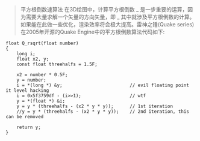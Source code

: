 > 平方根倒数速算法
在3D绘图中，计算平方根倒数 _ 是一步重要的运算，因为需要大量求解一个矢量的方向矢量，即 _
其中就涉及平方根倒数的计算。如果能在此做一些优化，渲染效率将会极大提高。雷神之锤(Quake series)在2005年开源的Quake Engine中的平方根倒数算法代码如下:
```
float Q_rsqrt(float number)
{
    long i;
    float x2, y;
    const float threehalfs = 1.5F;

    x2 = number * 0.5F;
    y = number;
    i = *(long *) &y;                         // evil floating point it level hacking
    i = 0x5f3759df - (i>>1);                  // wtf
    y = *(float *) &i;
    y = y * (threehalfs - (x2 * y * y));      // 1st iteration
    //y = y * (threehalfs - (x2 * y * y));    // 2nd iteration, this can be removed

    return y;
}
```

